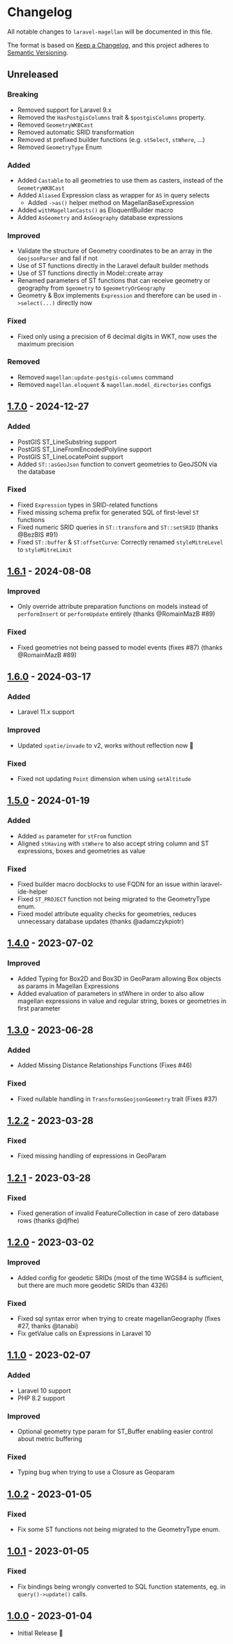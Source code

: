 # Changelog

All notable changes to `laravel-magellan` will be documented in this file.

The format is based on [Keep a Changelog](https://keepachangelog.com/en/1.0.0/),
and this project adheres to [Semantic Versioning](https://semver.org/spec/v2.0.0.html).

## Unreleased

### Breaking

- Removed support for Laravel 9.x
- Removed the `HasPostgisColumns` trait & `$postgisColumns` property.
- Removed `GeometryWKBCast`
- Removed automatic SRID transformation
- Removed st prefixed builder functions (e.g. `stSelect`, `stWhere`, ...)
- Removed `GeometryType` Enum

### Added

- Added `Castable` to all geometries to use them as casters, instead of the `GeometryWKBCast`
- Added `Aliased` Expression class as wrapper for `AS` in query selects
  - Added `->as()` helper method on MagellanBaseExpression
- Added `withMagellanCasts()` as EloquentBuilder macro
- Added `AsGeometry` and `AsGeography` database expressions

### Improved

- Validate the structure of Geometry coordinates to be an array in the `GeojsonParser` and fail if not
- Use of ST functions directly in the Laravel default builder methods
- Use of ST functions directly in Model::create array
- Renamed parameters of ST functions that can receive geometry or geography from `$geometry` to `$geometryOrGeography`
- Geometry & Box implements `Expression` and therefore can be used in `->select(...)` directly now

### Fixed

- Fixed only using a precision of 6 decimal digits in WKT, now uses the maximum precision

### Removed

- Removed `magellan:update-postgis-columns` command
- Removed `magellan.eloquent` & `magellan.model_directories` configs

## [1.7.0](https://github.com/clickbar/laravel-magellan/tree/1.7.0) - 2024-12-27

### Added

- PostGIS ST_LineSubstring support
- PostGIS ST_LineFromEncodedPolyline support
- PostGIS ST_LineLocatePoint support
- Added `ST::asGeoJson` function to convert geometries to GeoJSON via the database

### Fixed

- Fixed `Expression` types in SRID-related functions
- Fixed missing schema prefix for generated SQL of first-level `ST` functions
- Fixed numeric SRID queries in `ST::transform` and `ST::setSRID` (thanks @BezBIS #91)
- Fixed `ST::buffer` & `ST:offsetCurve`: Correctly renamed `styleMitreLevel` to `styleMitreLimit`

## [1.6.1](https://github.com/clickbar/laravel-magellan/tree/1.6.1) - 2024-08-08

### Improved

- Only override attribute preparation functions on models instead of `performInsert` or
  `performUpdate` entirely (thanks @RomainMazB #89)

### Fixed

- Fixed geometries not being passed to model events (fixes #87) (thanks @RomainMazB #89)

## [1.6.0](https://github.com/clickbar/laravel-magellan/tree/1.6.0) - 2024-03-17

### Added

- Laravel 11.x support

### Improved

- Updated `spatie/invade` to v2, works without reflection now 🥳

### Fixed

- Fixed not updating `Point` dimension when using `setAltitude`

## [1.5.0](https://github.com/clickbar/laravel-magellan/tree/1.5.0) - 2024-01-19

### Added

- Added `as` parameter for `stFrom` function
- Aligned `stHaving` with `stWhere` to also accept string column and ST expressions, boxes and geometries as value

### Fixed

- Fixed builder macro docblocks to use FQDN for an issue within laravel-ide-helper
- Fixed `ST_PROJECT` function not being migrated to the GeometryType enum.
- Fixed model attribute equality checks for geometries, reduces unnecessary database updates (thanks @adamczykpiotr)

## [1.4.0](https://github.com/clickbar/laravel-magellan/tree/1.4.0) - 2023-07-02

### Improved

- Added Typing for Box2D and Box3D in GeoParam allowing Box objects as params in Magellan Expressions
- Added evaluation of parameters in stWhere in order to also allow magellan expressions in value and regular string, boxes or geometries in first parameter

## [1.3.0](https://github.com/clickbar/laravel-magellan/tree/1.3.0) - 2023-06-28

### Added

- Added Missing Distance Relationships Functions (Fixes #46)

### Fixed

- Fixed nullable handling in `TransformsGeojsonGeometry` trait (Fixes #37)

## [1.2.2](https://github.com/clickbar/laravel-magellan/tree/1.2.2) - 2023-03-28

### Fixed

- Fixed missing handling of expressions in GeoParam

## [1.2.1](https://github.com/clickbar/laravel-magellan/tree/1.2.1) - 2023-03-28

### Fixed

- Fixed generation of invalid FeatureCollection in case of zero database rows (thanks @djfhe)

## [1.2.0](https://github.com/clickbar/laravel-magellan/tree/1.2.0) - 2023-03-02

### Improved

- Added config for geodetic SRIDs (most of the time WGS84 is sufficient, but there are much more geodetic SRIDs than 4326)

### Fixed

- Fixed sql syntax error when trying to create magellanGeography (fixes #27, thanks @tanabi)
- Fix getValue calls on Expressions in Laravel 10

## [1.1.0](https://github.com/clickbar/laravel-magellan/tree/1.1.0) - 2023-02-07

### Added

- Laravel 10 support
- PHP 8.2 support

### Improved

- Optional geometry type param for ST_Buffer enabling easier control about metric buffering

### Fixed

- Typing bug when trying to use a Closure as Geoparam

## [1.0.2](https://github.com/clickbar/laravel-magellan/tree/1.0.2) - 2023-01-05

### Fixed

- Fix some ST functions not being migrated to the GeometryType enum.

## [1.0.1](https://github.com/clickbar/laravel-magellan/tree/1.0.1) - 2023-01-05

### Fixed

- Fix bindings being wrongly converted to SQL function statements, eg. in `query()->update()` calls.

## [1.0.0](https://github.com/clickbar/laravel-magellan/tree/1.0.0) - 2023-01-04

- Initial Release 🎉
